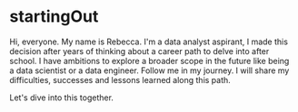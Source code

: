 # startingOut
Hi, everyone. My name is Rebecca. I'm a data analyst aspirant, I made this decision after years of thinking about a career path to delve into after school. I have ambitions to explore a broader scope in the future like being a data scientist or a data engineer. 
Follow me in my journey. I will share my difficulties, successes and lessons learned along this path.

Let's dive into this together.

